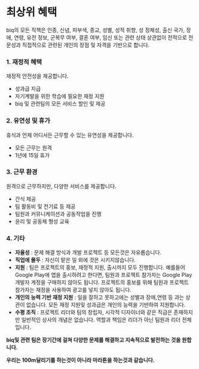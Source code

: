 # 최상위 혜택 
biq의 모든 직책은 인종, 신념, 피부색, 종교, 성별, 성적 취향, 성 정체성, 출신 국가, 장애, 연령, 유전 정보, 군복무 여부, 결혼 여부, 임신 또는 관련 상태 상관없이 전적으로 전문성과 직접적으로 관련된 개인의 장점 및 자격을 기반으로 합니다.

### 1. 재정적 혜택
재정적 안전성을 제공합니다.
- 성과급 지급
- 자기계발을 위한 학습에 필요한 재정 지원
- biq 및 관련팀의 모든 서비스 할인 및 제공

### 2. 유연성 및 휴가
휴식과 언제 어디서든 근무할 수 있는 유연성을 제공합니다.
- 모든 근무는 원격
- 1년에 15일 휴가

### 3. 근무 환경
원격으로 근무하지만, 다양한 서비스를 제공합니다.
- 간식 제공
- 팀 활동비 및 전기료 등 제공
- 팀원과 커뮤니케이션과 공동작업을 진행
- 윤리 및 공동체 형성 교육

### 4. 기타
- **자율성** : 문제 해결 방식과 개발 프로젝트 등 모든것은 자유롭습니다.
- **직업에 몰두** : 자신이 맡은 일 외에 것은 시키지않습니다.
- **지원** : 팀은 프로젝트의 홍보, 재정적 지원, 출시까지 모두 진행합니다. 예를들어 Google Play에 앱을 출시하려고 한다면, 팀원과 프로젝트 참가자는 Google Play 개발자 계정을 구매하지 않아도 됩니다. 프로젝트의 홍보를 위해 팀원과 프로젝트 참가자는 재정을 사용하여 광고를 넣지 않아도 됩니다.
- **개인의 능력 기반 재정 지원** : 일을 잘하고 못하고에는 성별과 장애,연령 등 과는 상관이 없습니다. 모든 재정 지원및 성과급은 개인의 능력을 기반하여 지원합니다.
- **수평 조직** : 프로젝트 리더와 팀의 창립자, 시각적 디자이너와 같은 직급은 존재하지만 일반적인 상사의 개념은 없습니다. 역할과 책임은 리더가 아닌 팀원과 리더 전체입니다.

**biq및 관련 팀은 장기간에 걸쳐 다양한 문제를 해결하고 지속적으로 발전하는 것을 원합니다.**

**우리는 100m달리기를 하는것이 아니라 마라톤을 하는것과 같습니다.**
